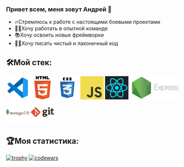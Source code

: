 ### Привет всем, меня зовут Андрей 👋

- 🔥Стремлюсь к работе с настоящими боевыми проектами
- 🧑‍💻Хочу работать в опытной команде
- 📚Хочу освоить новые фреймворки
- ✍🏻Хочу писать чистый и лаконичный код

## 🛠️Мой стек:
![vscode](./images/vscode-svgrepo-com.svg) ![html5](./images/html-5-svgrepo-com.svg) ![css3](./images/css3-logo-svgrepo-com.svg) ![js](./images/js-svgrepo-com.svg) ![react](./images/react-1-logo-svgrepo-com.svg) ![nodejs](./images/node-svgrepo-com.svg) ![express](./images/express-svgrepo-com.svg) ![mongodb](./images/mongodb-logo-svgrepo-com.svg) ![git](./images/git-svgrepo-com.svg)

## 🏆Моя статистика:
[![trophy](https://github-profile-trophy.vercel.app/?username=AgeShinobi&theme=onedark)](https://github.com/ryo-ma/github-profile-trophy)
[![codewars](https://www.codewars.com/users/AgeShinobi/badges/small)](https://www.codewars.com/users/username)
<!--
**AgeShinobi/AgeShinobi** is a ✨ _special_ ✨ repository because its `README.md` (this file) appears on your GitHub profile.

Here are some ideas to get you started:

- 🔭 I’m currently working on ...
- 🌱 I’m currently learning ...
- 👯 I’m looking to collaborate on ...
- 🤔 I’m looking for help with ...
- 💬 Ask me about ...
- 📫 How to reach me: ...
- 😄 Pronouns: ...
- ⚡ Fun fact: ...
-->
